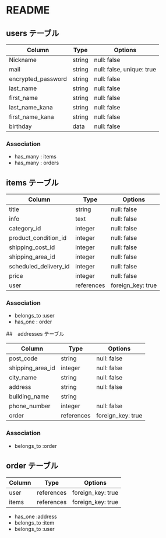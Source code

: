 # README
## users テーブル

| Column             | Type     | Options                       |
| ------------------ | ------   | -----------                   |
| Nickname           | string   | null: false                   |
| mail               | string   | null: false,  unique: true    |
| encrypted_password | string   | null: false                   |
| last_name          | string   | null: false                   |
| first_name         | string   | null: false                   |
| last_name_kana     | string   | null: false                   |
| first_name_kana    | string   | null: false                   |
| birthday           | data     | null: false                   |

### Association

- has_many  : items
- has_many  : orders

## items テーブル

| Column                 | Type                | Options                       |
| ------                 | ------              | -----------                   |
| title                  | string              | null: false                   |
| info                   | text                | null: false                   |
| category_id            | integer             | null: false                   |
| product_condition_id   | integer             | null: false                   |
| shipping_cost_id       | integer             | null: false                   |
| shipping_area_id       | integer             | null: false                   |
| scheduled_delivery_id  | integer             | null: false                   |
| price                  | integer             | null: false                   |
| user                   | references          | foreign_key: true| 
### Association

- belongs_to :user
- has_one : order


##　addresses テーブル

| Column          | Type             | Options                                         |
| -------         | ----------       | ------------------------------                  |
| post_code       | string           | null: false                                     |
| shipping_area_id| integer          | null: false                                     |
| city_name       | string           | null: false                                     |
| address         | string           | null: false                                     |
| building_name   | string           |                                                 |
| phone_number    | integer          | null: false                                     |
| order           | references       | foreign_key: true                  |
### Association
- belongs_to   :order

## order テーブル

| Column       | Type             | Options                                         |
| -------      | ----------       | ------------------------------                  |
| user         | references       |  foreign_key: true                              |
| items        | references       |  foreign_key: true                              |

- has_one :address
- belongs_to :item
- belongs_to :user 

